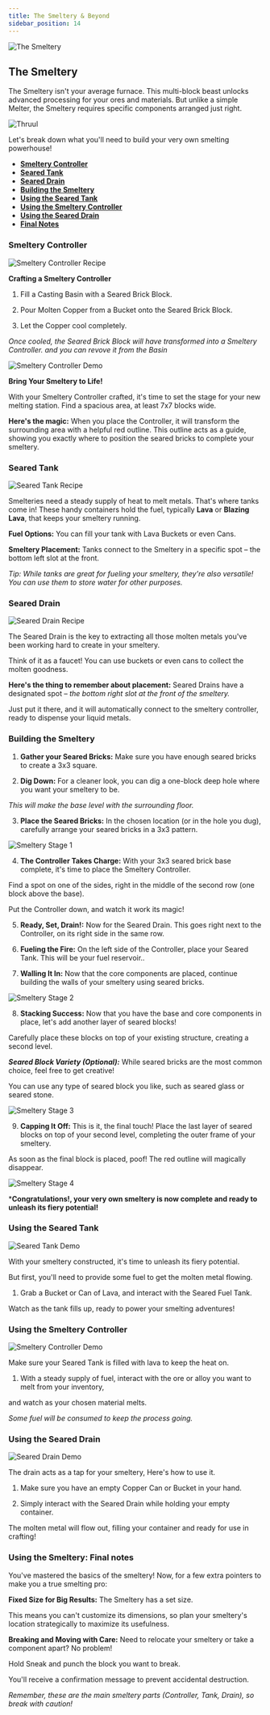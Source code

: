 ```yaml
---
title: The Smeltery & Beyond
sidebar_position: 14
---
```


![The Smeltery](../../_assets/images/tinkers-smeltery.png)

## The Smeltery

The Smeltery isn't your average furnace. This multi-block beast unlocks advanced processing for your ores and materials. But unlike a simple Melter, the Smeltery requires specific components arranged just right. 

![Thruul](../../_assets/images/tinkers-thruul-2.png)

Let's break down what you'll need to build your very own smelting powerhouse!

- [**Smeltery Controller**](#smeltery-controller)
- [**Seared Tank**](#seared-tank)
- [**Seared Drain**](#seared-drain)
- [**Building the Smeltery**](#building-the-smeltery)
- [**Using the Seared Tank**](#using-the-seared-tank)
- [**Using the Smeltery Controller**](#using-the-smeltery-controller)
- [**Using the Seared Drain**](#using-the-seared-drain)
- [**Final Notes**](#using-the-smeltery-final-notes)

### Smeltery Controller

![Smeltery Controller Recipe](../../_assets/images/tinkers-smeltery_controller_recipe.png)

**Crafting a Smeltery Controller**

1. Fill a Casting Basin with a Seared Brick Block.

2. Pour Molten Copper from a Bucket onto the Seared Brick Block.  

3. Let the Copper cool completely.  

*Once cooled, the Seared Brick Block will have transformed into a Smeltery Controller. and you can revove it from the Basin*

![Smeltery Controller Demo](../../_assets/images/tinkers-smeltery_controller_demo.webp)

**Bring Your Smeltery to Life!**

With your Smeltery Controller crafted, it's time to set the stage for your new melting station. Find a spacious area, at least 7x7 blocks wide.

**Here's the magic:** When you place the Controller, it will transform the surrounding area with a helpful red outline. This outline acts as a guide, showing you exactly where to position the seared bricks to complete your smeltery.

### Seared Tank

![Seared Tank Recipe](../../_assets/images/tinkers-seared_tank_recipe.png)

Smelteries need a steady supply of heat to melt metals. That's where tanks come in! These handy containers hold the fuel, typically **Lava** or **Blazing Lava**, that keeps your smeltery running.

**Fuel Options:** You can fill your tank with Lava Buckets or even Cans.

**Smeltery Placement:** Tanks connect to the Smeltery in a specific spot – the bottom left slot at the front.

*Tip: While tanks are great for fueling your smeltery, they're also versatile! You can use them to store water for other purposes.*


### Seared Drain

![Seared Drain Recipe](../../_assets/images/tinkers-seared_Drain_recipe.png)

The Seared Drain is the key to extracting all those molten metals you've been working hard to create in your smeltery.

Think of it as a faucet!  You can use buckets or even cans to collect the molten goodness.

**Here's the thing to remember about placement:** Seared Drains have a designated spot – *the bottom right slot at the front of the smeltery.* 

Just put it there, and it will automatically connect to the smeltery controller, ready to dispense your liquid metals.

### Building the Smeltery

1. **Gather your Seared Bricks:** Make sure you have enough seared bricks to create a 3x3 square.

2. **Dig Down:** For a cleaner look, you can dig a one-block deep hole where you want your smeltery to be.

*This will make the base level with the surrounding floor.*

3. **Place the Seared Bricks:** In the chosen location (or in the hole you dug), carefully arrange your seared bricks in a 3x3 pattern.

![Smeltery Stage 1](../../_assets/images/tinkers-smeltery_stage_1.png)

4. **The Controller Takes Charge:** With your 3x3 seared brick base complete, it's time to place the Smeltery Controller. 

Find a spot on one of the sides, right in the middle of the second row (one block above the base). 

Put the Controller down, and watch it work its magic!

5. **Ready, Set, Drain!:** Now for the Seared Drain. This goes right next to the Controller, on its right side in the same row.

6. **Fueling the Fire:** On the left side of the Controller, place your Seared Tank. This will be your fuel reservoir..

7. **Walling It In:** Now that the core components are placed, continue building the walls of your smeltery using seared bricks. 

![Smeltery Stage 2](../../_assets/images/tinkers-smeltery_stage_2.png)

8. **Stacking Success:** Now that you have the base and core components in place, let's add another layer of seared blocks! 

Carefully place these blocks on top of your existing structure, creating a second level.

***Seared Block Variety (Optional):*** While seared bricks are the most common choice, feel free to get creative! 

You can use any type of seared block you like, such as seared glass or seared stone.

![Smeltery Stage 3](../../_assets/images/tinkers-smeltery_stage_3.png)

9. **Capping It Off:** This is it, the final touch! Place the last layer of seared blocks on top of your second level, completing the outer frame of your smeltery.

As soon as the final block is placed, poof!  The red outline will magically disappear. 

![Smeltery Stage 4](../../_assets/images/tinkers-smeltery_stage_4.png)

***Congratulations!, your very own smeltery is now complete and ready to unleash its fiery potential!**

### Using the Seared Tank

![Seared Tank Demo](../../_assets/images/tinkers-seared_tank_demo.webp)

With your smeltery constructed, it's time to unleash its fiery potential. 

But first, you'll need to provide some fuel to get the molten metal flowing.

1. Grab a Bucket or Can of Lava, and interact with the Seared Fuel Tank. 

Watch as the tank fills up, ready to power your smelting adventures!

### Using the Smeltery Controller

![Smeltery Controller Demo](../../_assets/images/tinkers-smeltery_controller_demo2.webp)

Make sure your Seared Tank is filled with lava to keep the heat on.

1. With a steady supply of fuel, interact with the ore or alloy you want to melt from your inventory, 

and watch as your chosen material melts. 

*Some fuel will be consumed to keep the process going.*

### Using the Seared Drain

![Seared Drain Demo](../../_assets/images/tinkers-seared_drain_demo.webp)

The drain acts as a tap for your smeltery, Here's how to use it.

1. Make sure you have an empty Copper Can or Bucket in your hand.

2. Simply interact with the Seared Drain while holding your empty container. 

The molten metal will flow out, filling your container and ready for use in crafting!

### Using the Smeltery: Final notes

You've mastered the basics of the smeltery! Now, for a few extra pointers to make you a true smelting pro:

**Fixed Size for Big Results:** The Smeltery has a set size. 

This means you can't customize its dimensions, so plan your smeltery's location strategically to maximize its usefulness.

**Breaking and Moving with Care:**  Need to relocate your smeltery or take a component apart? No problem!

Hold Sneak and punch the block you want to break. 

You'll receive a confirmation message to prevent accidental destruction. 

*Remember, these are the main smeltery parts (Controller, Tank, Drain), so break with caution!*
